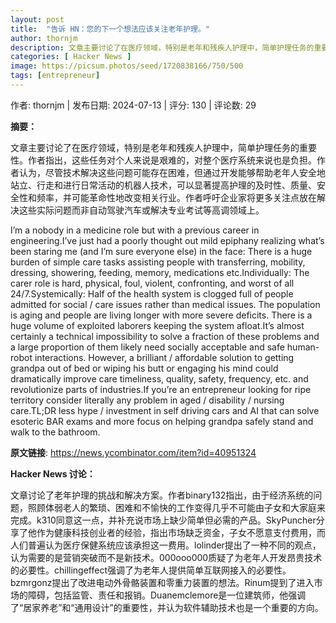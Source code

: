 ```yaml
---
layout: post
title:  "告诉 HN：您的下一个想法应该关注老年护理。"
author: thornjm
description: 文章主要讨论了在医疗领域，特别是老年和残疾人护理中，简单护理任务的重要性。作者指出，这些任务对个人来说是艰难的，对整个医疗系统来说也是负担。作者认为，尽管技术解决这些问题可能存在困难，但通过开发能够帮助老年人安全地站立、行走和进行日常活动的机器人技术，可以显著提高护理的及时性、质量、安全性和频率，并可能革命性地改变相关行业。作者呼吁企业家将更多关注点放在解决这些实际问题而非自动驾驶汽车或解决专业考试等高调领域上。
categories: [ Hacker News ]
image: https://picsum.photos/seed/1720838166/750/500
tags: [entrepreneur]
---
```


作者: thornjm | 发布日期: 2024-07-13 | 评分: 130 | 评论数: 29

**摘要：**

文章主要讨论了在医疗领域，特别是老年和残疾人护理中，简单护理任务的重要性。作者指出，这些任务对个人来说是艰难的，对整个医疗系统来说也是负担。作者认为，尽管技术解决这些问题可能存在困难，但通过开发能够帮助老年人安全地站立、行走和进行日常活动的机器人技术，可以显著提高护理的及时性、质量、安全性和频率，并可能革命性地改变相关行业。作者呼吁企业家将更多关注点放在解决这些实际问题而非自动驾驶汽车或解决专业考试等高调领域上。

I’m a nobody in a medicine role but with a previous career in engineering.I’ve just had a poorly thought out mild epiphany realizing what’s been staring me (and I’m sure everyone else) in the face: There is a huge burden of simple care tasks assisting people with transferring, mobility, dressing, showering, feeding, memory, medications etc.Individually: The carer role is hard, physical, foul, violent, confronting, and worst of all 24/7.Systemically: Half of the health system is clogged full of people admitted for social / care issues rather than medical issues. The population is aging and people are living longer with more severe deficits. There is a huge volume of exploited laborers keeping the system afloat.It’s almost certainly a technical impossibility to solve a fraction of these problems and a large proportion of them likely need socially acceptable and safe human-robot interactions. However, a brilliant / affordable solution to getting grandpa out of bed or wiping his butt or engaging his mind could dramatically improve care timeliness, quality, safety, frequency, etc. and revolutionize parts of industries.If you’re an entrepreneur looking for ripe territory consider literally any problem in aged / disability / nursing care.TL;DR less hype / investment in self driving cars and AI that can solve esoteric BAR exams and more focus on helping grandpa safely stand and walk to the bathroom.</rant>

**原文链接**: https://news.ycombinator.com/item?id=40951324

**Hacker News 讨论：**

文章讨论了老年护理的挑战和解决方案。作者binary132指出，由于经济系统的问题，照顾体弱老人的繁琐、困难和不愉快的工作变得几乎不可能由子女和大家庭来完成。k310同意这一点，并补充说市场上缺少简单但必需的产品。SkyPuncher分享了他作为健康科技创业者的经验，指出市场缺乏资金，子女不愿意支付费用，而人们普遍认为医疗保健系统应该承担这一费用。lolinder提出了一种不同的观点，认为需要的是营销突破而不是新技术。000ooo000质疑了为老年人开发昂贵技术的必要性。chillingeffect强调了为老年人提供简单互联网接入的必要性。bzmrgonz提出了改进电动外骨骼装置和零重力装置的想法。Rinum提到了进入市场的障碍，包括监管、责任和报销。Duanemclemore是一位建筑师，他强调了“居家养老”和“通用设计”的重要性，并认为软件辅助技术也是一个重要的方向。

